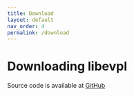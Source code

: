 ```yaml
---
title: Download
layout: default
nav_order: 4
permalink: /download
---
```


# Downloading libevpl

Source code is available at [GitHub](https://github.com/chimera-nas/libevpl)